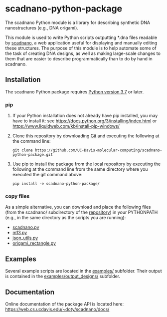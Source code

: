 # scadnano-python-package

The scadnano Python module is a library for describing synthetic DNA nanostructures (e.g., DNA origami).

This module is used to write Python scripts outputting *.dna files readable by [scadnano](https://web.cs.ucdavis.edu/~doty/scadnano/), a web application useful for displaying and manually editing these structures. The purpose of this module is to help automate some of the task of creating DNA designs, as well as making large-scale changes to them that are easier to describe programmatically than to do by hand in scadnano.

## Installation

The scadnano Python package requires [Python version 3.7](https://www.python.org/downloads/) or later. 


### pip 

1. If your Python installation does not already have pip installed, you may have to install it: see https://docs.python.org/3/installing/index.html or https://www.liquidweb.com/kb/install-pip-windows/

2. Clone this repository by downloading [Git](https://git-scm.com/) and executing the following at the command line: 
    ```console
    git clone https://github.com/UC-Davis-molecular-computing/scadnano-python-package.git
    ```


3. Use pip to install the package from the local repository by executing the following at the command line from the same directory where you executed the git command above: 
    ```console
    pip install -e scadnano-python-package/
    ```

### copy files
As a simple alternative, you can download and place the following files (from the scadnano/ subdirectory of the [repository](https://github.com/UC-Davis-molecular-computing/scadnano-python-package)) in your PYTHONPATH (e.g., in the same directory as the scripts you are running):

* [scadnano.py](https://github.com/UC-Davis-molecular-computing/scadnano-python-package/blob/master/scadnano/scadnano.py)
* [m13.py](https://github.com/UC-Davis-molecular-computing/scadnano-python-package/blob/master/scadnano/m13.py)
* [json_utils.py](https://github.com/UC-Davis-molecular-computing/scadnano-python-package/blob/master/scadnano/json_utils.py)
* [origami_rectangle.py](https://github.com/UC-Davis-molecular-computing/scadnano-python-package/blob/master/scadnano/origami_rectangle.py)

## Examples

Several example scripts are located in the [examples/](https://github.com/UC-Davis-molecular-computing/scadnano-python-package/tree/master/examples) subfolder. Their output is contained in the [examples/output_designs/](https://github.com/UC-Davis-molecular-computing/scadnano-python-package/tree/master/examples/output_designs) subfolder.

## Documentation

Online documentation of the package API is located here:
https://web.cs.ucdavis.edu/~doty/scadnano/docs/